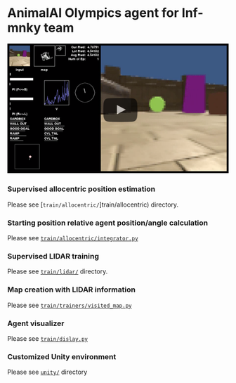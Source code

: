 # AnimalAI Olympics agent for Inf-mnky team

[![preview](./docs/screen1.png)](https://www.youtube.com/watch?v=HrdV5LOhRAE)



### Supervised allocentric position estimation

Please see [`train/allocentric/`]train/allocentric) directory.



### Starting position relative agent position/angle calculation

Please see [`train/allocentric/integrator.py`](train/allocentric/integrator.py)



### Supervised LIDAR training

Please see [`train/lidar/`](train/lidar/) directory.



### Map creation with LIDAR information

Please see [`train/trainers/visited_map.py`](train/trainers/visited_map.py)



### Agent visualizer

Please see [`train/dislay.py`](train/dislay.py)



### Customized Unity environment

Please see [`unity/`](unity) directory
